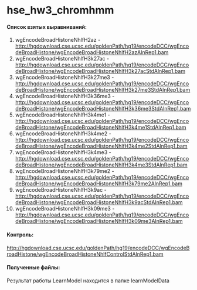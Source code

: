 # hse_hw3_chromhmm
#### Список взятых выравниваний:  
1) wgEncodeBroadHistoneNhlfH2az - http://hgdownload.cse.ucsc.edu/goldenPath/hg19/encodeDCC/wgEncodeBroadHistone/wgEncodeBroadHistoneNhlfH2azAlnRep1.bam
2) wgEncodeBroadHistoneNhlfH3k27ac - http://hgdownload.cse.ucsc.edu/goldenPath/hg19/encodeDCC/wgEncodeBroadHistone/wgEncodeBroadHistoneNhlfH3k27acStdAlnRep1.bam
3) wgEncodeBroadHistoneNhlfH3k27me3 - http://hgdownload.cse.ucsc.edu/goldenPath/hg19/encodeDCC/wgEncodeBroadHistone/wgEncodeBroadHistoneNhlfH3k27me3StdAlnRep1.bam
4) wgEncodeBroadHistoneNhlfH3k36me3 - http://hgdownload.cse.ucsc.edu/goldenPath/hg19/encodeDCC/wgEncodeBroadHistone/wgEncodeBroadHistoneNhlfH3k36me3StdAlnRep1.bam
5) 	wgEncodeBroadHistoneNhlfH3k4me1 - http://hgdownload.cse.ucsc.edu/goldenPath/hg19/encodeDCC/wgEncodeBroadHistone/wgEncodeBroadHistoneNhlfH3k4me1StdAlnRep1.bam
6) 	wgEncodeBroadHistoneNhlfH3k4me2 - http://hgdownload.cse.ucsc.edu/goldenPath/hg19/encodeDCC/wgEncodeBroadHistone/wgEncodeBroadHistoneNhlfH3k4me2StdAlnRep1.bam
7) 	wgEncodeBroadHistoneNhlfH3k4me3 - http://hgdownload.cse.ucsc.edu/goldenPath/hg19/encodeDCC/wgEncodeBroadHistone/wgEncodeBroadHistoneNhlfH3k4me3StdAlnRep1.bam
8) 	wgEncodeBroadHistoneNhlfH3k79me2 - http://hgdownload.cse.ucsc.edu/goldenPath/hg19/encodeDCC/wgEncodeBroadHistone/wgEncodeBroadHistoneNhlfH3k79me2AlnRep1.bam
9) 	wgEncodeBroadHistoneNhlfH3k9ac - http://hgdownload.cse.ucsc.edu/goldenPath/hg19/encodeDCC/wgEncodeBroadHistone/wgEncodeBroadHistoneNhlfH3k9acStdAlnRep1.bam
10) wgEncodeBroadHistoneNhlfH3k09me3 - http://hgdownload.cse.ucsc.edu/goldenPath/hg19/encodeDCC/wgEncodeBroadHistone/wgEncodeBroadHistoneNhlfH3k09me3AlnRep1.bam
#### Контроль:  
http://hgdownload.cse.ucsc.edu/goldenPath/hg19/encodeDCC/wgEncodeBroadHistone/wgEncodeBroadHistoneNhlfControlStdAlnRep1.bam  
#### Полученные файлы:
Результат работы LearnModel находится в папке learnModelData  
